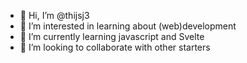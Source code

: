 - 👋 Hi, I’m @thijsj3
- 👀 I’m interested in learning about (web)development
- 🌱 I’m currently learning javascript and Svelte
- 💞️ I’m looking to collaborate with other starters 


<!---
thijsj3/thijsj3 is a ✨ special ✨ repository because its `README.md` (this file) appears on your GitHub profile.
You can click the Preview link to take a look at your changes.
--->

